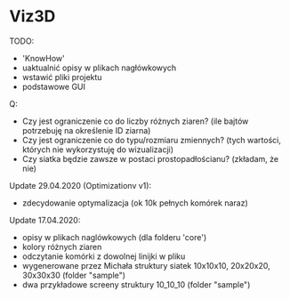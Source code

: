 # Viz3D
TODO:
 - 'KnowHow'
 - uaktualnić opisy w plikach nagłówkowych
 - wstawić pliki projektu
 - podstawowe GUI

Q:
 + Czy jest ograniczenie co do liczby różnych ziaren? (ile bajtów potrzebuję na określenie ID ziarna)
 + Czy jest ograniczenie co do typu/rozmiaru zmiennych? (tych wartości, których nie wykorzystuję do wizualizacji)
 + Czy siatka będzie zawsze w postaci prostopadłościanu? (zkładam, że nie)

Update 29.04.2020 (Optimizationv v1):
 + zdecydowanie optymalizacja (ok 10k pełnych komórek naraz)

Update 17.04.2020:
 + opisy w plikach naglówkowych (dla folderu 'core')
 + kolory różnych ziaren
 + odczytanie komórki z dowolnej linijki w pliku
 + wygenerowane przez Michała struktury siatek 10x10x10, 20x20x20, 30x30x30 (folder "sample")
 + dwa przykładowe screeny struktury 10_10_10 (folder "sample")
